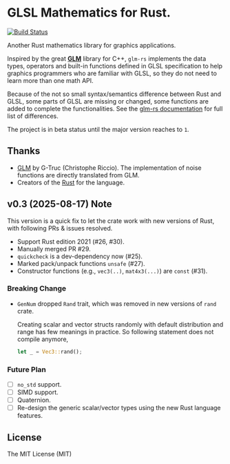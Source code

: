 # GLSL Mathematics for Rust.

[![Build Status](https://travis-ci.org/dche/glm-rs.png?branch=master)](https://travis-ci.org/dche/glm-rs)

Another Rust mathematics library for graphics applications.

Inspired by the great **[GLM](glm.g-truc.net)** library for C++, `glm-rs`
implements the data types, operators and built-in functions defined in GLSL
specification to help graphics programmers who are familiar with GLSL, so they
do not need to learn more than one math API.

Because of the not so small syntax/semantics difference between Rust and GLSL,
some parts of GLSL are missing or changed, some functions are added to
complete the functionalities. See the [glm-rs documentation](http://dche.github.io/glm-rs/) for full list
of differences.

The project is in beta status until the major version reaches to `1`.

## Thanks

- [GLM](glm.g-truc.net) by G-Truc (Christophe Riccio). The implementation of
  noise functions are directly translated from GLM.
- Creators of the [Rust](http://rust-lang.org) for the language.

## v0.3 (2025-08-17) Note

This version is a quick fix to let the crate work with new versions of Rust,
with following PRs & issues resolved.

- Support Rust edition 2021 (#26, #30).
- Manually merged PR #29.
- `quickcheck` is a dev-dependency now (#25).
- Marked pack/unpack functions `unsafe` (#27).
- Constructor functions (e.g., `vec3(..)`, `mat4x3(...)`) are `const` (#31).

### Breaking Change

- `GenNum` dropped `Rand` trait, which was removed in new versions of `rand` crate.

  Creating scalar and vector structs randomly with default distribution and range
  has few meanings in practice. So following statement does not compile anymore,

  ```rust
  let _ = Vec3::rand();
  ```

### Future Plan

- [ ] `no_std` support.
- [ ] SIMD support.
- [ ] Quaternion.
- [ ] Re-design the generic scalar/vector types using the new Rust language features.

## License

The MIT License (MIT)
